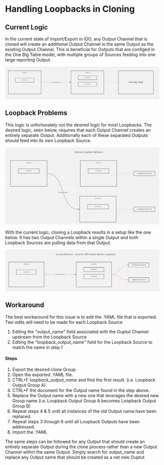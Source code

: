 # Handling Loopbacks in Cloning

## Current Logic

In the current state of Import/Export in IDO, any Output Channel that is cloned will create an additional Output Channel in the same Output as the existing Output Channel. This is beneficial for Outputs that are configed in the One Big Table model, with multiple groups of Sources feeding into one large reporting Output.

![Cloning works well for an OBT model](<../../.gitbook/assets/image (383) (1) (1) (1).png>)

## Loopback Problems

This logic is unfortunately not the desired logic for most Loopbacks. The desired logic, seen below, requires that each Output Channel creates an entirely separate Output. Additionally each of these separated Outputs should feed into its own Loopback Source.

![Desired Loopback Cloning behavior](<../../.gitbook/assets/image (384) (1) (1) (1).png>)

With the current logic,  cloning a Loopback results in a setup like the one below. It has two Output Channels within a single Output and both Loopback Sources are pulling data from that Output.&#x20;

![Actual Loopback Cloning behavior](<../../.gitbook/assets/image (382) (1) (1) (1) (1).png>)

## Workaround

The best workaround for this issue is to edit the .YAML file that is exported. Two edits will need to be made for each Loopback Source

1. Editing the "output\_name" field associated with the Ouptut Channel upstream from the Loopback Source
2. Editing the "loopback\_output\_name" field for the Loopback Source to match the name in step 1

#### Steps

1. Export the desired clone Group.
2. Open the exported .YAML file.
3. CTRL+F _loopback\_output\_name_ and find the first result. (i.e. Loopback Output Group A)
4. CTRL+F the document for the Output name found in the step above.
5. Replace the Output name with a new one that leverages the desired new Group name (i.e. Loopback Output Group A becomes Loopback Output Group B)
6. Repeat steps 4 & 5 until all instances of the old Output name have been replaced.
7. Repeat steps 3 through 6 until all Loopback Outputs have been addressed.
8. Import the .YAML

The same steps can be followed for any Output that should create an entirely separate Output during the clone process rather than a new Output Channel within the same Output. Simply search for output\_name and replace any Output name that should be created as a net new Ouptut
